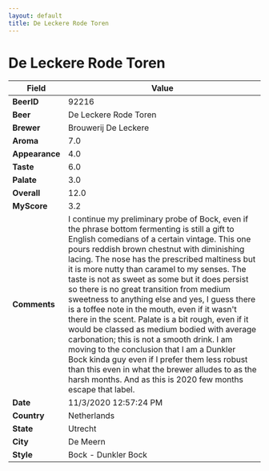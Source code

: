 ```yaml
---
layout: default
title: De Leckere Rode Toren
---
```


# De Leckere Rode Toren

| Field         | Value     |
|---------------|-----------|
| **BeerID** | 92216 |
| **Beer** | De Leckere Rode Toren |
| **Brewer** | Brouwerij De Leckere |
| **Aroma** | 7.0 |
| **Appearance** | 4.0 |
| **Taste** | 6.0 |
| **Palate** | 3.0 |
| **Overall** | 12.0 |
| **MyScore** | 3.2 |
| **Comments** | I continue my preliminary probe of Bock, even if the phrase bottom fermenting is still a gift to English comedians of a certain vintage. This one pours reddish brown chestnut with diminishing lacing. The nose has the prescribed maltiness but it is more nutty than caramel to my senses. The taste is not as sweet as some but it does persist so there is no great transition from medium sweetness to anything else and yes, I guess there is a toffee note in the mouth, even if it wasn't there in the scent. Palate is a bit rough, even if it would be classed as medium bodied with average carbonation; this is not a smooth drink. I am moving to the conclusion that I am a Dunkler Bock kinda guy even if I prefer them less robust than this even in what the brewer alludes to as the harsh months. And as this is 2020 few months escape that label. |
| **Date** | 11/3/2020 12:57:24 PM |
| **Country** | Netherlands |
| **State** | Utrecht |
| **City** | De Meern |
| **Style** | Bock - Dunkler Bock |

